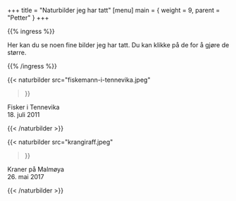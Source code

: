 +++
title = "Naturbilder jeg har tatt"
[menu]
main = { weight = 9, parent = "Petter" }
+++

{{% ingress %}}

Her kan du se noen fine bilder jeg har tatt. Du kan klikke på de for å gjøre de større.

{{% /ingress %}}

{{< naturbilder
  src="fiskemann-i-tennevika.jpeg"
>}}

Fisker i Tennevika  
18. juli 2011

{{< /naturbilder >}}

{{< naturbilder
  src="krangiraff.jpeg"
>}}

Kraner på Malmøya  
26. mai 2017

{{< /naturbilder >}}